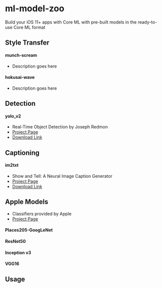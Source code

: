 # ml-model-zoo
Build your iOS 11+ apps with Core ML with pre-built models in the ready-to-use Core ML format



## Style Transfer
#### munch-scream
* Description goes here

#### hokusai-wave
* Description goes here


## Detection
#### yolo_v2
* Real-Time Object Detection by Joseph Redmon
* [Project Page](https://pjreddie.com/darknet/yolo/)
* [Download Link]()



## Captioning

#### im2txt
* Show and Tell: A Neural Image Caption Generator
* [Project Page](https://github.com/tensorflow/models/tree/master/im2txt)
* [Download Link]()



## Apple Models
* Classifiers provided by Apple
* [Project Page](https://developer.apple.com/machine-learning/)

#### Places205-GoogLeNet
#### ResNet50
#### Inception v3
#### VGG16




## Usage
